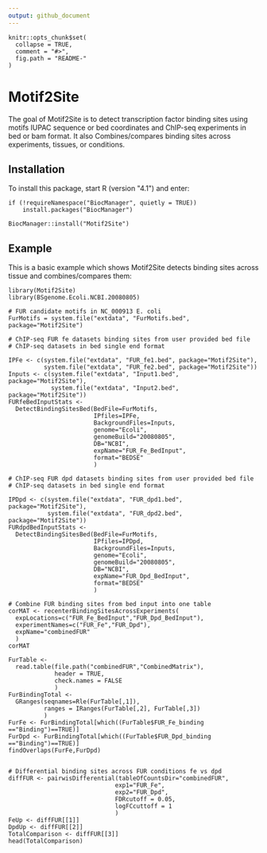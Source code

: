 ```yaml
---
output: github_document
---
```


<!-- README.md is generated from README.Rmd. Please edit that file -->

```{r, echo = FALSE}
knitr::opts_chunk$set(
  collapse = TRUE,
  comment = "#>",
  fig.path = "README-"
)
```

# Motif2Site

The goal of Motif2Site is to detect transcription factor binding sites using 
motifs IUPAC sequence or bed coordinates and ChIP-seq experiments in bed or bam
format. It also Combines/compares binding sites across experiments, tissues, or 
conditions.

## Installation

To install this package, start R (version "4.1") and enter:

``` 
if (!requireNamespace("BiocManager", quietly = TRUE))
    install.packages("BiocManager")

BiocManager::install("Motif2Site")

```

## Example

This is a basic example which shows Motif2Site detects binding sites across 
tissue and combines/compares them:

```
library(Motif2Site)
library(BSgenome.Ecoli.NCBI.20080805)

# FUR candidate motifs in NC_000913 E. coli
FurMotifs = system.file("extdata", "FurMotifs.bed", package="Motif2Site")

# ChIP-seq FUR fe datasets binding sites from user provided bed file 
# ChIP-seq datasets in bed single end format

IPFe <- c(system.file("extdata", "FUR_fe1.bed", package="Motif2Site"),
          system.file("extdata", "FUR_fe2.bed", package="Motif2Site"))
Inputs <- c(system.file("extdata", "Input1.bed", package="Motif2Site"),
            system.file("extdata", "Input2.bed", package="Motif2Site"))
FURfeBedInputStats <- 
  DetectBindingSitesBed(BedFile=FurMotifs,
                        IPfiles=IPFe, 
                        BackgroundFiles=Inputs, 
                        genome="Ecoli",
                        genomeBuild="20080805",
                        DB="NCBI",
                        expName="FUR_Fe_BedInput",
                        format="BEDSE"
                        )

# ChIP-seq FUR dpd datasets binding sites from user provided bed file 
# ChIP-seq datasets in bed single end format

IPDpd <- c(system.file("extdata", "FUR_dpd1.bed", package="Motif2Site"),
           system.file("extdata", "FUR_dpd2.bed", package="Motif2Site"))
FURdpdBedInputStats <- 
  DetectBindingSitesBed(BedFile=FurMotifs,
                        IPfiles=IPDpd, 
                        BackgroundFiles=Inputs, 
                        genome="Ecoli",
                        genomeBuild="20080805",
                        DB="NCBI",
                        expName="FUR_Dpd_BedInput",
                        format="BEDSE"
                        )

# Combine FUR binding sites from bed input into one table 
corMAT <- recenterBindingSitesAcrossExperiments(
  expLocations=c("FUR_Fe_BedInput","FUR_Dpd_BedInput"),
  experimentNames=c("FUR_Fe","FUR_Dpd"),
  expName="combinedFUR"
  )
corMAT

FurTable <- 
  read.table(file.path("combinedFUR","CombinedMatrix"), 
             header = TRUE,
             check.names = FALSE
             )
FurBindingTotal <- 
  GRanges(seqnames=Rle(FurTable[,1]), 
          ranges = IRanges(FurTable[,2], FurTable[,3])
          )
FurFe <- FurBindingTotal[which((FurTable$FUR_Fe_binding =="Binding")==TRUE)]
FurDpd <- FurBindingTotal[which((FurTable$FUR_Dpd_binding =="Binding")==TRUE)]
findOverlaps(FurFe,FurDpd) 


# Differential binding sites across FUR conditions fe vs dpd
diffFUR <- pairwisDifferential(tableOfCountsDir="combinedFUR",
                              exp1="FUR_Fe",
                              exp2="FUR_Dpd",
                              FDRcutoff = 0.05,
                              logFCcuttoff = 1
                              )
FeUp <- diffFUR[[1]]
DpdUp <- diffFUR[[2]]
TotalComparison <- diffFUR[[3]]
head(TotalComparison)


```